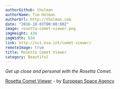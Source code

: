 ```yaml
---
authorGithub: tholman
authorName: Tim Holman
authorUrl: http://tholman.com
date: "2016-10-03T00:00:00Z"
image: rosetta-comet-viewer.png
imgHeight: 434
imgWidth: 834
link: http://sci.esa.int/comet-viewer/
remoteImage: true
title: Rosetta Comet Viewer
category: Beautiful
---
```


_Get up close and personal with the Rosetta Comet._

[Rosetta Comet Viewer](http://sci.esa.int/comet-viewer/) - by [European Space Agency](http://sci.esa.int/)

